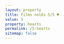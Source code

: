 ```yaml
---
layout: property
title: Films notés 5/5 ♥
value: 5
property: hearts
permalink: /5-hearts
sitemap: false
---
```

